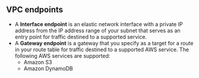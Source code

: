 ## VPC endpoints
* A **Interface endpoint** is an elastic network interface with a private IP address from the IP address range of your subnet that serves as an entry point for traffic destined to a supported service.
* A **Gateway endpoint** is a gateway that you specify as a target for a route in your route table for traffic destined to a supported AWS service. 
The following AWS services are supported:
    * Amazon S3
    * Amazon DynamoDB